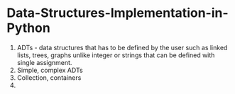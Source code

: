# Data-Structures-Implementation-in-Python

1. ADTs - data structures that has to be defined by the user such as linked lists, trees, graphs unlike integer or strings that can be defined with single assignment.
2. Simple, complex ADTs
3. Collection, containers
4. 
